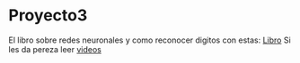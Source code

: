 # Proyecto3
El libro sobre redes neuronales y como reconocer digitos con estas:
[Libro](http://neuralnetworksanddeeplearning.com/chap1.html) 
Si les da pereza leer
[videos](https://www.youtube.com/watch?v=aircAruvnKk&list=PLZHQObOWTQDNU6R1_67000Dx_ZCJB-3pi&index=1)
